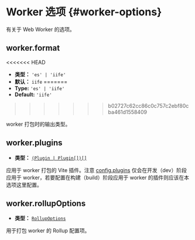 # Worker 选项 {#worker-options}

有关于 Web Worker 的选项。

## worker.format

<<<<<<< HEAD
- **类型：** `'es' | 'iife'`
- **默认：** `iife`
=======
- **Type:** `'es' | 'iife'`
- **Default:** `'iife'`
>>>>>>> b02727c62cc86c0c757c2ebf80cba461d1558409

worker 打包时的输出类型。

## worker.plugins

- **类型：** [`(Plugin | Plugin[])[]`](./shared-options#plugins)

应用于 worker 打包的 Vite 插件。注意 [config.plugins](./shared-options#plugins) 仅会在开发（dev）阶段应用于 worker，若要配置在构建（build）阶段应用于 worker 的插件则应该在本选项这里配置。

## worker.rollupOptions

- **类型：** [`RollupOptions`](https://rollupjs.org/configuration-options/)

用于打包 worker 的 Rollup 配置项。
